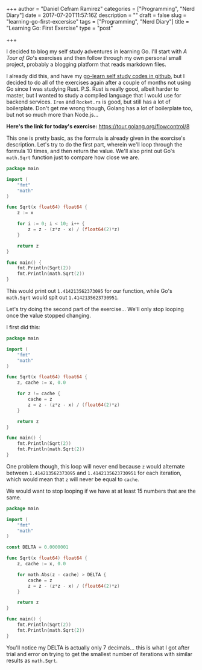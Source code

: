 +++
author = "Daniel Cefram Ramirez"
categories = ["Programming", "Nerd Diary"]
date = 2017-07-20T11:57:16Z
description = ""
draft = false
slug = "learning-go-first-excersise"
tags = ["Programming", "Nerd Diary"]
title = "Learning Go: First Exercise"
type = "post"

+++

I decided to blog my self study adventures in learning Go. I'll start with *A Tour of Go*'s exercises and then follow through my own personal small project, probably a blogging platform that reads markdown files.

I already did this, and have my [go-learn self study codes in github](https://github.com/dcefram/go-learn/), but I decided to do all of the exercises again after a couple of months not using Go since I was studying Rust. P.S. Rust is really good, albeit harder to master, but I wanted to study a compiled language that I would use for backend services. `Iron` and `Rocket.rs` is good, but still has a lot of boilerplate. Don't get me wrong though, Golang has a lot of boilerplate too, but not so much more than Node.js...

**Here's the link for today's exercise:** https://tour.golang.org/flowcontrol/8

This one is pretty basic, as the formula is already given in the exercise's description. Let's try to do the first part, wherein we'll loop through the formula 10 times, and then return the value. We'll also print out Go's `math.Sqrt` function just to compare how close we are.

```go
package main

import (
	"fmt"
	"math"
)

func Sqrt(x float64) float64 {
	z := x

	for i := 0; i < 10; i++ {
		z = z - (z*z - x) / (float64(2)*z)
	}

	return z
}

func main() {
	fmt.Println(Sqrt(2))
	fmt.Println(math.Sqrt(2))
}
```

This would print out `1.414213562373095` for our function, while Go's `math.Sqrt` would spit out `1.4142135623730951`.

Let's try doing the second part of the exercise... We'll only stop looping once the value stopped changing.

I first did this:
```go
package main

import (
	"fmt"
	"math"
)

func Sqrt(x float64) float64 {
	z, cache := x, 0.0

	for z != cache {
		cache = z
		z = z - (z*z - x) / (float64(2)*z)
	}

	return z
}

func main() {
	fmt.Println(Sqrt(2))
	fmt.Println(math.Sqrt(2))
}
```

One problem though, this loop will never end because `z` would alternate between `1.414213562373095` and `1.4142135623730951` for each iteration, which would mean that `z` will never be equal to `cache`.

We would want to stop looping if we have at at least 15 numbers that are the same.

```go
package main

import (
	"fmt"
	"math"
)

const DELTA = 0.0000001

func Sqrt(x float64) float64 {
	z, cache := x, 0.0

	for math.Abs(z - cache) > DELTA {
		cache = z
		z = z - (z*z - x) / (float64(2)*z)
	}

	return z
}

func main() {
	fmt.Println(Sqrt(2))
	fmt.Println(math.Sqrt(2))
}
```

You'll notice my DELTA is actually only 7 decimals... this is what I got after trial and error on trying to get the smallest number of iterations with similar results as `math.Sqrt`.
